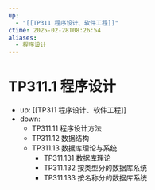 ```yaml
---
up:
  - "[[TP311 程序设计、软件工程]]"
ctime: 2025-02-28T08:26:54
aliases:
  - 程序设计
---
```


# TP311.1 程序设计

- up: [[TP311 程序设计、软件工程]]
- down:	
	- TP311.11 程序设计方法
	- TP311.12 数据结构
	- TP311.13 数据库理论与系统
		- TP311.131 数据库理论
		- TP311.132 按类型分的数据库系统
		- TP311.133 按名称分的数据库系统
	
